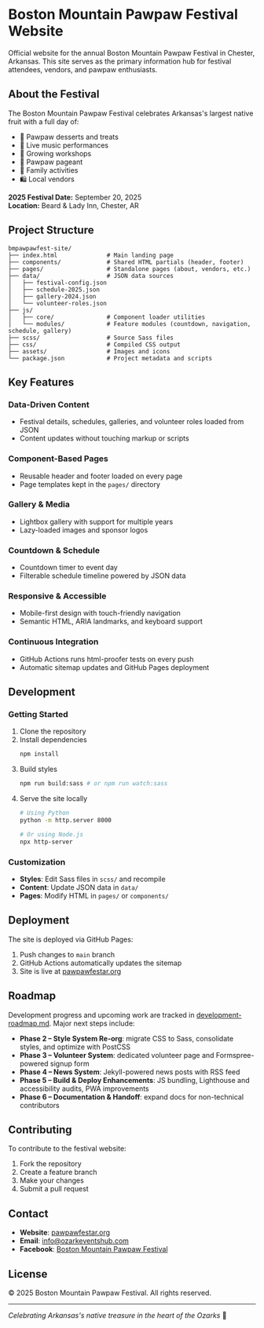 # Boston Mountain Pawpaw Festival Website

Official website for the annual Boston Mountain Pawpaw Festival in Chester, Arkansas. This site serves as the primary information hub for festival attendees, vendors, and pawpaw enthusiasts.

## About the Festival

The Boston Mountain Pawpaw Festival celebrates Arkansas's largest native fruit with a full day of:
- 🥧 Pawpaw desserts and treats
- 🎵 Live music performances
- 🌱 Growing workshops
- 👑 Pawpaw pageant
- 🎯 Family activities
- 🛍️ Local vendors

**2025 Festival Date:** September 20, 2025  
**Location:** Beard & Lady Inn, Chester, AR

## Project Structure

```
bmpawpawfest-site/
├── index.html              # Main landing page
├── components/             # Shared HTML partials (header, footer)
├── pages/                  # Standalone pages (about, vendors, etc.)
├── data/                   # JSON data sources
│   ├── festival-config.json
│   ├── schedule-2025.json
│   ├── gallery-2024.json
│   └── volunteer-roles.json
├── js/
│   ├── core/               # Component loader utilities
│   └── modules/            # Feature modules (countdown, navigation, schedule, gallery)
├── scss/                   # Source Sass files
├── css/                    # Compiled CSS output
├── assets/                 # Images and icons
└── package.json            # Project metadata and scripts
```

## Key Features

### Data-Driven Content
- Festival details, schedules, galleries, and volunteer roles loaded from JSON
- Content updates without touching markup or scripts

### Component-Based Pages
- Reusable header and footer loaded on every page
- Page templates kept in the `pages/` directory

### Gallery & Media
- Lightbox gallery with support for multiple years
- Lazy-loaded images and sponsor logos

### Countdown & Schedule
- Countdown timer to event day
- Filterable schedule timeline powered by JSON data

### Responsive & Accessible
- Mobile-first design with touch-friendly navigation
- Semantic HTML, ARIA landmarks, and keyboard support

### Continuous Integration
- GitHub Actions runs html-proofer tests on every push
- Automatic sitemap updates and GitHub Pages deployment

## Development

### Getting Started

1. Clone the repository
2. Install dependencies
   ```bash
   npm install
   ```
3. Build styles
   ```bash
   npm run build:sass # or npm run watch:sass
   ```
4. Serve the site locally
   ```bash
   # Using Python
   python -m http.server 8000

   # Or using Node.js
   npx http-server
   ```

### Customization

- **Styles**: Edit Sass files in `scss/` and recompile
- **Content**: Update JSON data in `data/`
- **Pages**: Modify HTML in `pages/` or `components/`

## Deployment

The site is deployed via GitHub Pages:

1. Push changes to `main` branch
2. GitHub Actions automatically updates the sitemap
3. Site is live at [pawpawfestar.org](https://pawpawfestar.org)

## Roadmap

Development progress and upcoming work are tracked in [development-roadmap.md](development-roadmap.md). Major next steps include:

- **Phase 2 – Style System Re-org**: migrate CSS to Sass, consolidate styles, and optimize with PostCSS
- **Phase 3 – Volunteer System**: dedicated volunteer page and Formspree-powered signup form
- **Phase 4 – News System**: Jekyll-powered news posts with RSS feed
- **Phase 5 – Build & Deploy Enhancements**: JS bundling, Lighthouse and accessibility audits, PWA improvements
- **Phase 6 – Documentation & Handoff**: expand docs for non-technical contributors

## Contributing

To contribute to the festival website:

1. Fork the repository
2. Create a feature branch
3. Make your changes
4. Submit a pull request

## Contact

- **Website**: [pawpawfestar.org](https://pawpawfestar.org)
- **Email**: info@ozarkeventshub.com
- **Facebook**: [Boston Mountain Pawpaw Festival](https://facebook.com/bostonmountainpawpawfestival)

## License

© 2025 Boston Mountain Pawpaw Festival. All rights reserved.

---

*Celebrating Arkansas's native treasure in the heart of the Ozarks* 🌿